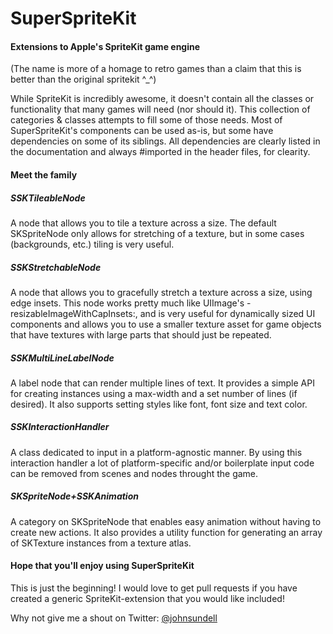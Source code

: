 SuperSpriteKit
==============

#### Extensions to Apple's SpriteKit game engine

(The name is more of a homage to retro games than a claim that this is better than the original spritekit ^_^)

While SpriteKit is incredibly awesome, it doesn't contain all the classes or functionality that many games will need (nor should it).
This collection of categories & classes attempts to fill some of those needs.
Most of SuperSpriteKit's components can be used as-is, but some have dependencies on some of its siblings.
All dependencies are clearly listed in the documentation and always #imported in the header files, for clearity.

#### Meet the family

##### SSKTileableNode

A node that allows you to tile a texture across a size. The default SKSpriteNode only allows for stretching of a texture, but in some cases (backgrounds, etc.) tiling is very useful.

##### SSKStretchableNode

A node that allows you to gracefully stretch a texture across a size, using edge insets. This node works pretty much like UIImage's -resizableImageWithCapInsets:, and is very useful for dynamically sized UI components and allows you to use a smaller texture asset for game objects that have textures with large parts that should just be repeated.

##### SSKMultiLineLabelNode

A label node that can render multiple lines of text. It provides a simple API for creating instances using a max-width and a set number of lines (if desired). It also supports setting styles like font, font size and text color.

##### SSKInteractionHandler

A class dedicated to input in a platform-agnostic manner. By using this interaction handler a lot of platform-specific and/or boilerplate input code can be removed from scenes and nodes throught the game.

##### SKSpriteNode+SSKAnimation

A category on SKSpriteNode that enables easy animation without having to create new actions. It also provides a utility function for generating an array of SKTexture instances from a texture atlas.

#### Hope that you'll enjoy using SuperSpriteKit

This is just the beginning! I would love to get pull requests if you have created a generic SpriteKit-extension that you would like included!

Why not give me a shout on Twitter: [@johnsundell](https://twitter.com/johnsundell)